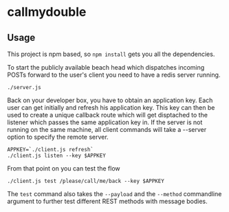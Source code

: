 callmydouble
============

Usage
-----

This project is npm based, so `npm install` gets you all the dependencies.

To start the publicly available beach head which dispatches incoming POSTs forward to the user's client you need to have a redis server running.
```
./server.js
```

Back on your developer box, you have to obtain an application key. Each user can get initially and refresh his application key.
This key can then be used to create a unique callback route which will get disptached to the listener which passes the same application
key in. If the server is not running on the same machine, all client commands will take a --server option to specify the remote server.
```
APPKEY=`./client.js refresh`
./client.js listen --key $APPKEY
```

From that point on you can test the flow
```
./client.js test /please/call/me/back --key $APPKEY
```

The `test` command also takes the `--payload` and the `--method` commandline argument to further test different REST methods with message bodies.
